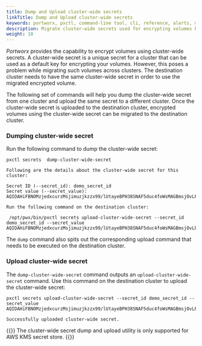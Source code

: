 ```yaml
---
title: Dump and Upload cluster-wide secrets
linkTitle: Dump and Upload cluster-wide secrets
keywords: portworx, pxctl, command-line tool, cli, reference, alerts, monitoring, encrypted-volumes, encryption, secrets
description: Migrate cluster-wide secrets used for encrypting volumes between clusters. 
weight: 18
---
```


_Portworx_ provides the capability to encrypt volumes using cluster-wide secrets. A cluster-wide secret is a unique secret
for a cluster that can be used as a default key for encrypting your volumes. However, this poses a problem while migrating 
such volumes across clusters. The destination cluster needs to have the same cluster-wide secret in order to use the
migrated encrypted volume.

The following set of commands will help you dump the cluster-wide secret from one cluster and upload the same secret to
a different cluster. Once the cluster-wide secret is uploaded to the destination cluster, encrypted volumes using the cluster-wide
secret can be migrated to the destination cluster.


### Dumping cluster-wide secret

Run the following command to dump the cluster-wide secret:

```text
pxctl secrets  dump-cluster-wide-secret
```

```output
Following are the details about the cluster-wide secret for this cluster:

Secret ID (--secret_id): demo_secret_id
Secret value (--secret_value): AQIDAHiFBNOMzjedxcurzMsjimuzjkzzx99/lUtayeBPH38SNAF5duc4foWsMAGBmsjOvLPtAAAAfjB8BgkqhkiG9w0BBwagbzBtAgEAMGgGCSqGSIb3DQEHATAeBglghkgBZQMEAS4wEQQMZ9WsX37ZmWVPIjsEAgEQgDs+UIl5k3AK4JxpX4uiw1qQbGwBuGALKIL7rYN8k5daq0q3xnz+EXs8PFltmkNbZGcGfkKelIS2Z5dYhA==

Run the following command on the destination cluster:

 /opt/pwx/bin/pxctl secrets upload-cluster-wide-secret --secret_id demo_secret_id --secret_value AQIDAHiFBNOMzjedxcurzMsjimuzjkzzx99/lUtayeBPH38SNAF5duc4foWsMAGBmsjOvLPtAAAAfjB8BgkqhkiG9w0BBwagbzBtAgEAMGgGCSqGSIb3DQEHATAeBglghkgBZQMEAS4wEQQMZ9WsX37ZmWVPIjsEAgEQgDs+UIl5k3AK4JxpX4uiw1qQbGwBuGALKIL7rYN8k5daq0q3xnz+EXs8PFltmkNbZGcGfkKelIS2Z5dYhA==

```

The `dump` command also spits out the corresponding upload command that needs to be executed on the destination cluster.

### Upload cluster-wide secret

The `dump-cluster-wide-secret` command outputs an `upload-cluster-wide-secret` command. Use this command on the destination cluster to upload the cluster-wide secret:

```text
pxctl secrets upload-cluster-wide-secret --secret_id demo_secret_id --secret_value AQIDAHiFBNOMzjedxcurzMsjimuzjkzzx99/lUtayeBPH38SNAF5duc4foWsMAGBmsjOvLPtAAAAfjB8BgkqhkiG9w0BBwagbzBtAgEAMGgGCSqGSIb3DQEHATAeBglghkgBZQMEAS4wEQQMZ9WsX37ZmWVPIjsEAgEQgDs+UIl5k3AK4JxpX4uiw1qQbGwBuGALKIL7rYN8k5daq0q3xnz+EXs8PFltmkNbZGcGfkKelIS2Z5dYhA==
```

```output
Successfully uploaded cluster-wide secret.
```

{{<info>}}
The cluster-wide secret dump and upload utility is only supported for AWS KMS secret store.
{{</info>}}

